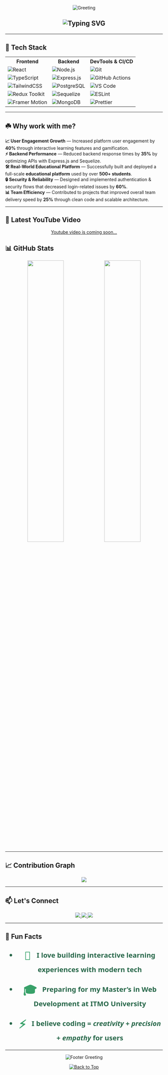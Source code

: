 <p align="center">
  <img
    src="https://capsule-render.vercel.app/api?type=waving&color=0:2f855a,100:38a169&height=160&section=header&animation=twinkling&text=Hello👋!%20I'm%20Vladislav%20Prozorov&fontSize=35&fontColor=fff"
    alt="Greeting"
  />
</p>

<h2 align="center">
  <p align="center">
  <img
    src="https://readme-typing-svg.demolab.com?font=Fira+Code&weight=500&size=24&duration=3000&pause=1000&color=38A169&center=true&vCenter=true&width=600&lines=Full-stack+Web+Developer+%F0%9F%92%BB;React+%7C+Node.js+%7C+PostgreSQL;Building+EdTech+%26+Interactive+Apps;Let%E2%80%99s+Learn,+Build,+Inspire!+%F0%9F%8C%B1"
    alt="Typing SVG"
  />
</p>
</h2>

---

## 🧩 Tech Stack

<table align="center">
  <tr>
    <th>Frontend</th>
    <th>Backend</th>
    <th>DevTools & CI/CD</th>
  </tr>
  <tr>
    <td>
      <img alt="React" src="https://img.shields.io/badge/React-61DAFB?style=for-the-badge&logo=react&logoColor=black" />
    </td>
    <td>
      <img alt="Node.js" src="https://img.shields.io/badge/Node.js-339933?style=for-the-badge&logo=node.js&logoColor=white" />
    </td>
    <td>
      <img alt="Git" src="https://img.shields.io/badge/Git-F05032?style=for-the-badge&logo=git&logoColor=white" />
    </td>
  </tr>
  <tr>
    <td>
      <img alt="TypeScript" src="https://img.shields.io/badge/TypeScript-3178C6?style=for-the-badge&logo=typescript&logoColor=white" />
    </td>
    <td>
      <img alt="Express.js" src="https://img.shields.io/badge/Express.js-000000?style=for-the-badge&logo=express&logoColor=white" />
    </td>
    <td>
      <img alt="GitHub Actions" src="https://img.shields.io/badge/GitHub_Actions-2088FF?style=for-the-badge&logo=github-actions&logoColor=white" />
    </td>
  </tr>
  <tr>
    <td>
      <img alt="TailwindCSS" src="https://img.shields.io/badge/TailwindCSS-06B6D4?style=for-the-badge&logo=tailwind-css&logoColor=white" />
    </td>
    <td>
      <img alt="PostgreSQL" src="https://img.shields.io/badge/PostgreSQL-316192?style=for-the-badge&logo=postgresql&logoColor=white" />
    </td>
    <td>
      <img alt="VS Code" src="https://img.shields.io/badge/VS_Code-007ACC?style=for-the-badge&logo=visual-studio-code&logoColor=white" />
    </td>
  </tr>
  <tr>
    <td>
      <img alt="Redux Toolkit" src="https://img.shields.io/badge/Redux-764ABC?style=for-the-badge&logo=redux&logoColor=white" />
    </td>
    <td>
      <img alt="Sequelize" src="https://img.shields.io/badge/Sequelize-52B0E7?style=for-the-badge&logo=sequelize&logoColor=white" />
    </td>
    <td>
      <img alt="ESLint" src="https://img.shields.io/badge/ESLint-4B32C3?style=for-the-badge&logo=eslint&logoColor=white" />
    </td>
  </tr>
  <tr>
    <td>
      <img alt="Framer Motion" src="https://img.shields.io/badge/Framer_Motion-0055FF?style=for-the-badge&logo=framer&logoColor=white" />
    </td>
    <td>
      <img alt="MongoDB" src="https://img.shields.io/badge/MongoDB-47A248?style=for-the-badge&logo=mongodb&logoColor=white" />
    </td>
    <td>
      <img alt="Prettier" src="https://img.shields.io/badge/Prettier-F7B93E?style=for-the-badge&logo=prettier&logoColor=white" />
    </td>
  </tr>
</table>

---

## ☘️ Why work with me?

**📈 User Engagement Growth** — Increased platform user engagement by **40%** through interactive learning features and gamification.  
**⚡ Backend Performance** — Reduced backend response times by **35%** by optimizing APIs with Express.js and Sequelize.  
**🛠 Real-World Educational Platform** — Successfully built and deployed a full-scale **educational platform** used by over **500+ students**.  
**🔒 Security & Reliability** — Designed and implemented authentication & security flows that decreased login-related issues by **60%**.  
**📊 Team Efficiency** — Contributed to projects that improved overall team delivery speed by **25%** through clean code and scalable architecture.

---

## 🎥 Latest YouTube Video

<p align="center">
  <a href="https://www.youtube.com/watch?v=VIDEO_ID">
    <!-- <img width="30%" src="https://img.youtube.com/vi/VIDEO_ID/0.jpg" alt="Latest YouTube Video" /> -->
    Youtube video is coming soon...
  </a>
</p>

## 📊 GitHub Stats

<p align="center">
  <img width="48%" src="https://github-readme-stats.vercel.app/api?username=vladislavprozorov&show_icons=true&theme=radical&hide_title=true" />
  <img width="48%" src="https://github-readme-stats.vercel.app/api/top-langs/?username=vladislavprozorov&layout=compact&theme=radical" />
</p>

---

## 📈 Contribution Graph

<p align="center">
  <img src="https://github-readme-activity-graph.vercel.app/graph?username=vladislavprozorov&theme=github-compact" />
</p>

---

## 📫 Let's Connect

<p align="center">
  <a href="https://www.youtube.com/@vladisprozorov">
    <img src="https://img.shields.io/badge/YouTube-%23FF0000.svg?&style=for-the-badge&logo=youtube&logoColor=white" />
  </a>
  <a href="https://linkedin.com/in/your-link">
    <img src="https://img.shields.io/badge/LinkedIn-%230077B5.svg?&style=for-the-badge&logo=linkedin&logoColor=white" />
  </a>
  <a href="mailto:vladislavprozorov.dev@gmail.com">
    <img src="https://img.shields.io/badge/Gmail-D14836?style=for-the-badge&logo=gmail&logoColor=white" />
  </a>
</p>

---

## 🥑 Fun Facts

<div align="center" style="max-width: 600px; margin: auto; font-family: 'Segoe UI', Tahoma, Geneva, Verdana, sans-serif; color: #276749; font-weight: 600; font-size: 22px; line-height: 1.5;">

- <span style="font-size: 36px; color: #38a169; vertical-align: middle; margin-right: 12px;">🧠</span> I love building **interactive learning experiences** with modern tech

- <span style="font-size: 36px; color: #38a169; vertical-align: middle; margin-right: 12px;">🎓</span> Preparing for my Master’s in **Web Development at ITMO University**

- <span style="font-size: 36px; color: #38a169; vertical-align: middle; margin-right: 12px;">⚡️</span> I believe coding = _creativity_ + _precision_ + _empathy_ for users

</div>

---

<!-- 🌿 GREEN FOOTER -->
<p align="center">
  <img
    src="https://capsule-render.vercel.app/api?type=waving&color=0:2f855a,100:38a169&height=150&section=footer&animation=twinkling&fontSize=28&fontColor=fff&text=Thank+you+for+visiting!+Let's+connect!"
    alt="Footer Greeting"
  />
</p>

<p align="center" style="margin-top: 10px;">
  <a href="#top">
    <img
      src="https://img.shields.io/badge/-Back%20to%20Top-38a169?style=for-the-badge&logo=github&logoColor=white"
      alt="Back to Top"
    />
  </a>
</p>
